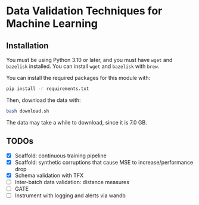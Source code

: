 # Data Validation Techniques for Machine Learning

## Installation

You must be using Python 3.10 or later, and you must have `wget` and `bazelisk` installed. You can install `wget` and `bazelisk` with `brew`.

You can install the required packages for this module with:

```bash
pip install -r requirements.txt
```

Then, download the data with:

```bash
bash download.sh
```

The data may take a while to download, since it is 7.0 GB.

## TODOs

- [x] Scaffold: continuous training pipeline
- [x] Scaffold: synthetic corruptions that cause MSE to increase/performance drop
- [x] Schema validation with TFX
- [ ] Inter-batch data validation: distance measures
- [ ] GATE
- [ ] Instrument with logging and alerts via wandb